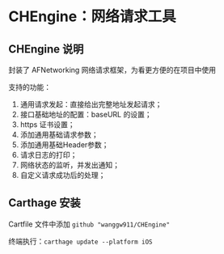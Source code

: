 # CHEngine：网络请求工具

## CHEngine 说明

封装了 AFNetworking 网络请求框架，为看更方便的在项目中使用

支持的功能：

1. 通用请求发起：直接给出完整地址发起请求；
2. 接口基础地址的配置：baseURL 的设置；
3. https 证书设置；
4. 添加通用基础请求参数；
5. 添加通用基础Header参数；
6. 请求日志的打印；
7. 网络状态的监听，并发出通知；
8. 自定义请求成功后的处理；

## Carthage 安装

Cartfile 文件中添加 `github "wanggw911/CHEngine"`

终端执行：`carthage update --platform iOS` 

